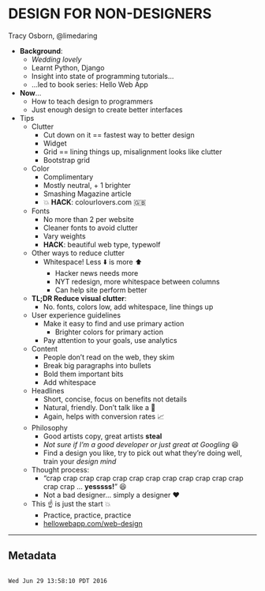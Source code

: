 # DESIGN FOR NON-DESIGNERS

Tracy Osborn, @limedaring

- **Background**:
	- *Wedding lovely*
	- Learnt Python, Django
	- Insight into state of programming tutorials…
	- …led to book series: Hello Web App
- **Now**…
	- How to teach design to programmers
	- Just enough design to create better interfaces
- Tips
	- Clutter
		- Cut down on it == fastest way to better design
		- Widget
		- Grid == lining things up, misalignment looks like clutter
		- Bootstrap grid
	- Color
		- Complimentary
		- Mostly neutral, + 1 brighter
		- Smashing Magazine article
		- :boom: **HACK**: colourlovers.com :gb:
	- Fonts
		- No more than 2 per website
		- Cleaner fonts to avoid clutter
		- Vary weights
		- **HACK**: beautiful web type, typewolf
	- Other ways to reduce clutter
		- Whitespace! Less :arrow_down: is more :arrow_up:
			- Hacker news needs more
			- NYT redesign, more whitespace between columns
			- Can help site perform better
	- **TL;DR Reduce visual clutter**:
		- No. fonts, colors low, add whitespace, line things up
	- User experience guidelines
		- Make it easy to find and use primary action
			- Brighter colors for primary action
		- Pay attention to your goals, use analytics
	- Content
		- People don’t read on the web, they skim
		- Break big paragraphs into bullets
		- Bold them important bits
		- Add whitespace
	- Headlines
		- Short, concise, focus on benefits not details
		- Natural, friendly. Don’t talk like a :robot:
		- Again, helps with conversion rates :chart_with_upwards_trend:
	- Philosophy
		- Good artists copy, great artists **steal**
		- *Not sure if I’m a good developer or just great at Googling* :laughing:
		- Find a design you like, try to pick out what they’re doing well, train your *design mind*
	- Thought process:
		- “crap crap crap crap crap crap crap crap crap crap crap crap crap crap … **yesssss!**” :laughing:
		- Not a bad designer… simply a designer :heart:
	- This :point_up: is just the start :boom:
		- Practice, practice, practice
		- [hellowebapp.com/web-design](http://hellowebapp.com/web-design)

___
## Metadata
```

Wed Jun 29 13:58:10 PDT 2016
```

